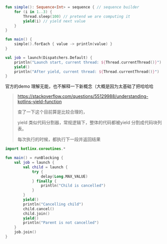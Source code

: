 ```kotlin
fun simple(): Sequence<Int> = sequence { // sequence builder
    for (i in 1..3) {
        Thread.sleep(100) // pretend we are computing it
        yield(i) // yield next value
    }
}

fun main() {
    simple().forEach { value -> println(value) } 
}
```

```kotlin
val job = launch(Dispatchers.Default) {
    println("Launch start, current thread: ${Thread.currentThread()}")
    yield()
    println("After yield, current thread: ${Thread.currentThread()}")
}
```

官方的demo 理解无能，也不解释一下新概念（大概是因为太基础了把哈哈哈

> https://stackoverflow.com/questions/55129988/understanding-kotlins-yield-function
>
> 查了一下这个目前算是比较合理的，
>
> yield 类似代码分割器，常规逻辑下，整体的代码都被yield 分割成代码块列表。
>
> 每次执行的时候，都执行下一段并返回结果

```kotlin
import kotlinx.coroutines.*

fun main() = runBlocking {
    val job = launch {
        val child = launch {
            try {
                delay(Long.MAX_VALUE)
            } finally {
                println("Child is cancelled")
            }
        }
        yield()
        println("Cancelling child")
        child.cancel()
        child.join()
        yield()
        println("Parent is not cancelled")
    }
    job.join()    
}
```

